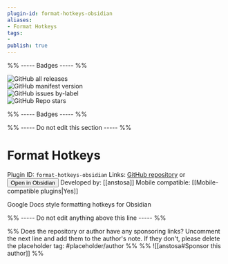 ```yaml
---
plugin-id: format-hotkeys-obsidian
aliases:
- Format Hotkeys
tags: 
- 
publish: true
---
```


%% ----- Badges ----- %%

![GitHub all releases](https://img.shields.io/github/downloads/anstosa/format-hotkeys-obsidian/total?color=573E7A&logo=github&style=for-the-badge)   
![GitHub manifest version](https://img.shields.io/github/manifest-json/v/anstosa/format-hotkeys-obsidian?color=573E7A&logo=github&style=for-the-badge)   
![GitHub issues by-label](https://img.shields.io/github/issues/anstosa/format-hotkeys-obsidian/help%20wanted?color=573E7A&logo=github&style=for-the-badge)   
![GitHub Repo stars](https://img.shields.io/github/stars/anstosa/format-hotkeys-obsidian?color=573E7A&logo=github&style=for-the-badge)

%% ----- Badges ----- %%

%% ----- Do not edit this section ----- %%

# Format Hotkeys

Plugin ID: `format-hotkeys-obsidian`
Links: [GitHub repository](https://github.com/anstosa/format-hotkeys-obsidian) or [<button id=HH>Open in Obsidian</button>](obsidian://goto-plugin?id=format-hotkeys-obsidian)
Developed by: [[anstosa]]
Mobile compatible: [[Mobile-compatible plugins|Yes]]

Google Docs style formatting hotkeys for Obsidian

%% ----- Do not edit anything above this line ----- %% 

%% Does the repository or author have any sponsoring links? Uncomment the next line and add them to the author's note. If they don't, please delete the placeholder tag: #placeholder/author %%
%% ![[anstosa#Sponsor this author]] %%

